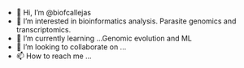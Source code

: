 - 👋 Hi, I’m @biofcallejas
- 👀 I’m interested in bioinformatics analysis. Parasite genomics and transcriptomics.
- 🌱 I’m currently learning ...Genomic evolution and ML
- 💞️ I’m looking to collaborate on ...
- 📫 How to reach me ...

<!---
biofcallejas/biofcallejas is a ✨ special ✨ repository because its `README.md` (this file) appears on your GitHub profile.
You can click the Preview link to take a look at your changes.
--->
